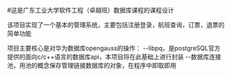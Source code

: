 #这是广东工业大学软件工程（卓越班）数据库课程的课程设计

该项目实现了一个基本的管理系统，主要包括注册登录，航班查询，订票，退票的简单功能

项目主要核心是对华为数据库opengauss的操作：
--libpq，是postgreSQL官方提供的面向c/c++语言的数据库api，本项目将在此基础上进行封装
--数据库连接池，用池的概念保存管理链接数据库的对象，在程序中即取即用

